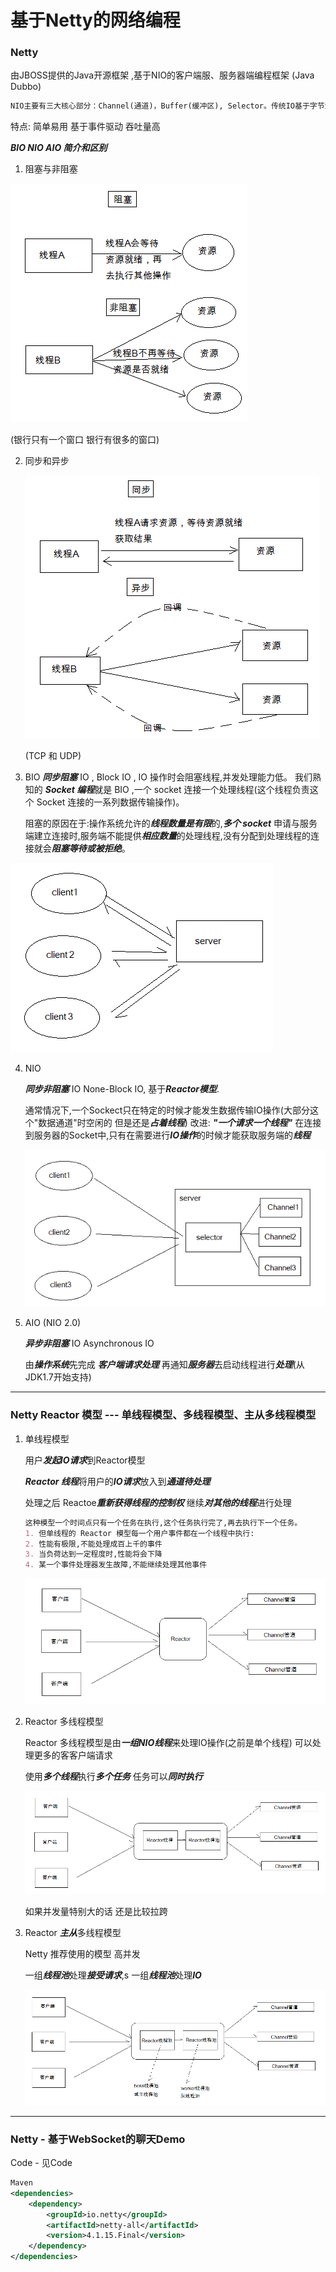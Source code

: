 # 基于Netty的网络编程

### Netty

由JBOSS提供的Java开源框架 ,基于NIO的客户端服、服务器端编程框架 (Java Dubbo)

```markdown
NIO主要有三大核心部分：Channel(通道)，Buffer(缓冲区), Selector。传统IO基于字节流和字符流进行操作，而NIO基于Channel和Buffer(缓冲区)进行操作，数据总是从通道读取到缓冲区中，或者从缓冲区写入到通道中。Selector(选择区)用于监听多个通道的事件（比如：连接打开，数据到达）。因此，单个线程可以监听多个数据通道。
```

特点: 简单易用 基于事件驱动 吞吐量高

***BIO NIO AIO 简介和区别***

1. 阻塞与非阻塞



![image.8ONYM0](assets/image.8ONYM0.png)

(银行只有一个窗口 银行有很多的窗口)

2. 同步和异步

   ![image.YW1RM0](assets/image.YW1RM0.png)

   (TCP 和 UDP)

3. BIO
   ***同步阻塞*** IO , Block IO , IO 操作时会阻塞线程,并发处理能力低。
   我们熟知的 ***Socket 编程***就是 BIO ,一个 socket 连接一个处理线程(这个线程负责这个 Socket 连接的一系列数据传输操作)。

   阻塞的原因在于:操作系统允许的***线程数量是有限***的,***多个 socket*** 申请与服务端建立连接时,服务端不能提供***相应数量***的处理线程,没有分配到处理线程的连接就会***阻塞等待或被拒绝***。

![image.ZPD3M0](assets/image.ZPD3M0.png)

4. NIO

   ***同步非阻塞*** IO None-Block IO, 基于***Reactor模型***.

   通常情况下,一个Sockect只在特定的时候才能发生数据传输IO操作(大部分这个"数据通道"时空闲的 但是还是***占着线程***)
   改进: ***"一个请求一个线程"*** 在连接到服务器的Socket中,只有在需要进行***IO操作***的时候才能获取服务端的***线程***

   ![image.BVYWM0](assets/image.BVYWM0.png)

5. AIO (NIO 2.0)

   ***异步非阻塞*** IO Asynchronous IO  

   由***操作系统***先完成 ***客户端请求处理*** 再通知***服务器***去启动线程进行***处理***(从JDK1.7开始支持)



------

### Netty Reactor 模型 --- 单线程模型、多线程模型、主从多线程模型

1. 单线程模型

   用户***发起IO请求***到Reactor模型

   ***Reactor 线程***将用户的***IO请求***放入到***通道待处理***

   处理之后 Reactoe***重新获得线程的控制权*** 继续***对其他的线程***进行处理

   ```markdown
   这种模型一个时间点只有一个任务在执行,这个任务执行完了,再去执行下一个任务。
   1. 但单线程的 Reactor 模型每一个用户事件都在一个线程中执行:
   2. 性能有极限,不能处理成百上千的事件
   3. 当负荷达到一定程度时,性能将会下降
   4. 某一个事件处理器发生故障,不能继续处理其他事件
   ```

   ![image.G93OM0](assets/image.G93OM0.png)

2. Reactor 多线程模型

   Reactor 多线程模型是由***一组NIO线程***来处理IO操作(之前是单个线程) 可以处理更多的客客户端请求

   使用***多个线程***执行***多个任务*** 任务可以***同时执行***

   ![image.G32TM0](assets/image.G32TM0.png)

   如果并发量特别大的话 还是比较拉跨

3. Reactor ***主从***多线程模型

   Netty 推荐使用的模型 高并发

   一组***线程池***处理***接受请求***,s 一组***线程池***处理***IO***

   ![image.I0M4M0](assets/image.I0M4M0.png)

------

### Netty - 基于WebSocket的聊天Demo

Code - 见Code

```xml
Maven
<dependencies>
	<dependency>
		<groupId>io.netty</groupId>
		<artifactId>netty-all</artifactId>
		<version>4.1.15.Final</version>
	</dependency>
</dependencies>
```